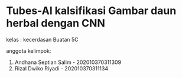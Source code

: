 # Tubes-AI kalsifikasi Gambar daun herbal dengan CNN
kelas : kecerdasan Buatan 5C
 
 anggota kelimpok:
 
1. Andhana Septian Salim - 202010370311309
2. Rizal Dwiko Riyadi - 202010370311134 
